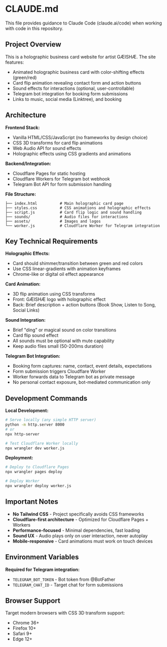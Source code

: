 # CLAUDE.md

This file provides guidance to Claude Code (claude.ai/code) when working with code in this repository.

## Project Overview

This is a holographic business card website for artist GÆISHÆ. The site features:
- Animated holographic business card with color-shifting effects (green/red)
- Card flip animation revealing contact form and action buttons
- Sound effects for interactions (optional, user-controllable)
- Telegram bot integration for booking form submissions
- Links to music, social media (Linktree), and booking

## Architecture

**Frontend Stack:**
- Vanilla HTML/CSS/JavaScript (no frameworks by design choice)
- CSS 3D transforms for card flip animations
- Web Audio API for sound effects
- Holographic effects using CSS gradients and animations

**Backend/Integration:**
- Cloudflare Pages for static hosting
- Cloudflare Workers for Telegram bot webhook
- Telegram Bot API for form submission handling

**File Structure:**
```
├── index.html          # Main holographic card page
├── styles.css          # CSS animations and holographic effects
├── script.js           # Card flip logic and sound handling
├── sounds/             # Audio files for interactions
├── assets/             # Images and logos
└── worker.js           # Cloudflare Worker for Telegram integration
```

## Key Technical Requirements

**Holographic Effects:**
- Card should shimmer/transition between green and red colors
- Use CSS linear-gradients with animation keyframes
- Chrome-like or digital oil effect appearance

**Card Animation:**
- 3D flip animation using CSS transforms
- Front: GÆISHÆ logo with holographic effect
- Back: Brief description + action buttons (Book Show, Listen to Song, Social Links)

**Sound Integration:**
- Brief "ding" or magical sound on color transitions
- Card flip sound effect
- All sounds must be optional with mute capability
- Keep audio files small (50-200ms duration)

**Telegram Bot Integration:**
- Booking form captures: name, contact, event details, expectations
- Form submission triggers Cloudflare Worker
- Worker forwards data to Telegram bot as private message
- No personal contact exposure, bot-mediated communication only

## Development Commands

**Local Development:**
```bash
# Serve locally (any simple HTTP server)
python -m http.server 8000
# or
npx http-server

# Test Cloudflare Worker locally
npx wrangler dev worker.js
```

**Deployment:**
```bash
# Deploy to Cloudflare Pages
npx wrangler pages deploy

# Deploy Worker
npx wrangler deploy worker.js
```

## Important Notes

- **No Tailwind CSS** - Project specifically avoids CSS frameworks
- **Cloudflare-first architecture** - Optimized for Cloudflare Pages + Workers
- **Performance-focused** - Minimal dependencies, fast loading
- **Sound UX** - Audio plays only on user interaction, never autoplay
- **Mobile-responsive** - Card animations must work on touch devices

## Environment Variables

**Required for Telegram integration:**
- `TELEGRAM_BOT_TOKEN` - Bot token from @BotFather
- `TELEGRAM_CHAT_ID` - Target chat for form submissions

## Browser Support

Target modern browsers with CSS 3D transform support:
- Chrome 36+
- Firefox 10+  
- Safari 9+
- Edge 12+